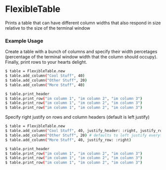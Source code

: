 # FlexibleTable

Prints a table that can have different column widths that also respond in size relative to the size of the terminal window


### Example Usage

Create a table with a bunch of columns and specify their width percetages (percentage of the terminal window width that the column should occupy). Finally, print rows to your hearts delight.

```sh
$ table = FlexibleTable.new
$ table.add_column("Cool Stuff", 40)
$ table.add_column("Other Stuff", 20)
$ table.add_column("More Stuff", 40)

$ table.print_header
$ table.print_row("im column 1", "im column 2", "im column 3")
$ table.print_row("im column 1", "im column 2", "im column 3")
$ table.print_row("im column 1", "im column 2", "im column 3")
```

Specify right justify on rows and column headers (default is left justify)
```sh
$ table = FlexibleTable.new
$ table.add_column("Cool Stuff", 40, justify_header: :right, justify_row: :left)
$ table.add_column("Other Stuff", 20) # defaults to left justify everything
$ table.add_column("More Stuff", 40, justify_row: :right)

$ table.print_header
$ table.print_row("im column 1", "im column 2", "im column 3")
$ table.print_row("im column 1", "im column 2", "im column 3")
$ table.print_row("im column 1", "im column 2", "im column 3")
```